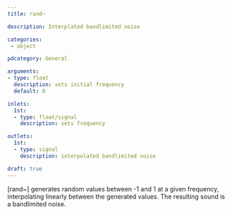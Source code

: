 ```yaml
---
title: rand~

description: Interplated bandlimited noise

categories:
 - object

pdcategory: General

arguments:
- type: float
  description: sets initial frequency
  default: 0

inlets:
  1st:
  - type: float/signal
    description: sets frequency

outlets:
  1st:
  - type: signal
    description: interpolated bandlimited noise

draft: true
---
```


[rand~] generates random values between -1 and 1 at a given frequency, interpolating linearly between the generated values. The resulting sound is a bandlimited noise.